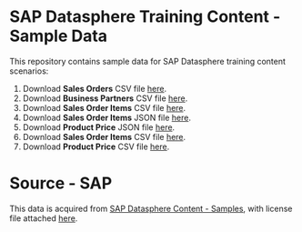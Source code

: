 # SAP Datasphere Training Content - Sample Data
This repository contains sample data for SAP Datasphere training content scenarios:

1. Download <b>Sales Orders</b> CSV file <a href="https://prateekbagorahgs.github.io/sapdataspheretraining/SalesOrders.csv" download="SalesOrders.csv">here</a>.
2. Download <b>Business Partners</b> CSV file <a href="https://prateekbagorahgs.github.io/sapdataspheretraining/BusinessPartners.csv" download="BusinessPartners.csv">here</a>.
3. Download <b>Sales Order Items</b> CSV file <a href="https://prateekbagorahgs.github.io/sapdataspheretraining/SalesOrderItems.csv" download="SalesOrderItems.csv">here</a>.
4. Download <b>Sales Order Items</b> JSON file <a href="https://prateekbagorahgs.github.io/sapdataspheretraining/SalesOrderItemsTraining.json" download="SalesOrderItemsTraining.json">here</a>.
5. Download <b>Product Price</b> JSON file <a href="https://prateekbagorahgs.github.io/sapdataspheretraining/ProductPriceTraining.json" download="ProductPriceTraining.json">here</a>.
6. Download <b>Sales Order Items</b> CSV file <a href="https://prateekbagorahgs.github.io/sapdataspheretraining/SalesOrderItemsTraining.csv" download="SalesOrderItemsTraining.csv">here</a>.
7. Download <b>Product Price</b> CSV file <a href="https://prateekbagorahgs.github.io/sapdataspheretraining/ProductPriceTraining.csv" download="ProductPriceTraining.csv">here</a>.

# Source - SAP
This data is acquired from <a href="https://github.com/SAP-samples/datasphere-content/blob/main/README.md">SAP Datasphere Content - Samples</a>, with license file attached <a href="https://prateekbagorahgs.github.io/sapdataspheretraining/LICENSE.txt">here</a>.
